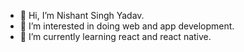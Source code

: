 - 👋 Hi, I’m Nishant Singh Yadav.
- 👀 I’m interested in doing web and app development.
- 🌱 I’m currently learning react and react native.
<!---
yadavNishant2020/yadavNishant2020 is a ✨ special ✨ repository because its `README.md` (this file) appears on your GitHub profile.
You can click the Preview link to take a look at your changes.
--->
